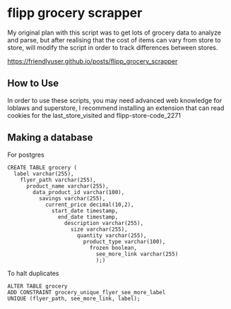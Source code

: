 # flipp grocery scrapper

My original plan with this script was to get lots of grocery data to analyze and parse, but after realising that the cost of items can vary from store to store, will modify the script in order to track differences between stores.

https://friendlyuser.github.io/posts/flipp_grocery_scrapper


## How to Use

In order to use these scripts, you may need advanced web knowledge for loblaws and superstore, I recommend installing an extension that can read
cookies for the last_store_visited and flipp-store-code_2271

## Making a database

For postgres

```
CREATE TABLE grocery (
  label varchar(255),
    flyer_path varchar(255),
      product_name varchar(255),
        data_product_id varchar(100),
          savings varchar(255),
            current_price decimal(10,2),
              start_date timestamp,
                end_date timestamp,
                  description varchar(255),
                    size varchar(255),
                      quantity varchar(255),
                        product_type varchar(100),
                          frozen boolean,
                            see_more_link varchar(255)
                            );)
```

To halt duplicates
```
ALTER TABLE grocery 
ADD CONSTRAINT grocery_unique_flyer_see_more_label 
UNIQUE (flyer_path, see_more_link, label);
```